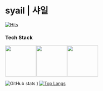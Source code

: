 # syail | 샤일
[![Hits](https://hits.seeyoufarm.com/api/count/incr/badge.svg?url=https%3A%2F%2Fgithub.com%2Fsyail&count_bg=%2393DCFF&title_bg=%23555555&icon=github.svg&icon_color=%23E7E7E7&title=hits&edge_flat=false)](https://hits.seeyoufarm.com)

### Tech Stack

<image src="https://user-images.githubusercontent.com/87570109/126104479-e05fa0e6-a197-4247-bbc4-3edd36414aed.png" width=100 height=100><image src="https://user-images.githubusercontent.com/87570109/126104541-5519c52c-5926-4a7e-a2e9-700a5ac766d3.png" width=100 height=100><image src="https://user-images.githubusercontent.com/87570109/126104562-69407350-80d8-447c-b18b-d71cf24e1112.png" width=100 height=100>


![GitHub stats](https://github-readme-stats.vercel.app/api?username=syail&count_private=true&theme=radical)
)
[![Top Langs](https://github-readme-stats.vercel.app/api/top-langs/?username=syail&layout=compact)](https://github.com/anuraghazra/github-readme-stats)
